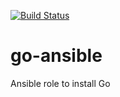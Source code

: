 [![Build Status](https://travis-ci.org/r2dkennobi/go-ansible.svg?branch=master)](https://travis-ci.org/r2dkennobi/go-ansible)

# go-ansible
Ansible role to install Go
